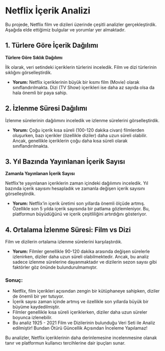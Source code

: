 # Netflix İçerik Analizi

Bu projede, Netflix film ve dizileri üzerinde çeşitli analizler gerçekleştirdik. Aşağıda elde ettiğimiz bulgular ve yorumlar yer almaktadır.

## 1. Türlere Göre İçerik Dağılımı
**Türlere Göre Sıklık Dağılımı**

İlk olarak, veri setindeki içeriklerin türlerini inceledik. Film ve dizi türlerinin sıklığını görselleştirdik.

- **Yorum:** Netflix içeriklerinin büyük bir kısmı film (Movie) olarak sınıflandırılmakta. Dizi (TV Show) içerikleri ise daha az sayıda olsa da hala önemli bir paya sahip.


## 2. İzlenme Süresi Dağılımı


İzlenme sürelerinin dağılımını inceledik ve izlenme sürelerini görselleştirdik. 

- **Yorum:** Çoğu içerik kısa süreli (100-120 dakika civarı) filmlerden oluşurken, bazı içerikler (özellikle diziler) daha uzun süreli olabilir. Ancak, genellikle içeriklerin çoğu daha kısa süreli olarak sınıflandırılmakta.


## 3. Yıl Bazında Yayınlanan İçerik Sayısı
**Zamanla Yayınlanan İçerik Sayısı**

Netflix'te yayınlanan içeriklerin zaman içindeki dağılımını inceledik. Yıl bazında içerik sayısını hesapladık ve zamanla değişen içerik sayısını görselleştirdik.

- **Yorum:** Netflix’in içerik üretimi son yıllarda önemli ölçüde artmış. Özellikle son 5 yılda içerik sayısında bir patlama gözlemleniyor. Bu, platformun büyüdüğünü ve içerik çeşitliliğini artırdığını gösteriyor.


## 4. Ortalama İzlenme Süresi: Film vs Dizi

Film ve dizilerin ortalama izlenme sürelerini karşılaştırdık.

- **Yorum:** Filmler genellikle 90-120 dakika arasında değişen sürelerle izlenirken, diziler daha uzun süreli olabilmektedir. Ancak, bu analiz sadece izlenme sürelerine dayanmaktadır ve dizilerin sezon sayısı gibi faktörler göz önünde bulundurulmamıştır.

### Sonuç:
- Netflix, film içerikleri açısından zengin bir kütüphaneye sahipken, diziler de önemli bir yer tutuyor.
- İçerik sayısı zaman içinde artmış ve özellikle son yıllarda büyük bir büyüme kaydedilmiştir.
- Filmler genellikle kısa süreli içeriklerken, diziler daha uzun süreler boyunca izlenebilir.
- Bu analiz 1925 - 2021 Film ve Dizilerinin bulunduğu Veri Seti ile Analiz edilmiştir! Bundan Ötürü Güncellik Açısından İnceleme Yapılamaz!

Bu analizler, Netflix içeriklerinin daha derinlemesine incelenmesine olanak tanır ve platformun kullanıcı tercihlerine dair ipuçları sunar.
